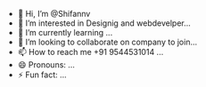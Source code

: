 - 👋 Hi, I’m @Shifannv
- 👀 I’m interested in Designig and webdevelper...
- 🌱 I’m currently learning ...
- 💞️ I’m looking to collaborate on company to join...
- 📫 How to reach me +91 9544531014 ...
- 😄 Pronouns: ...
- ⚡ Fun fact: ...

<!---
Shifannv/Shifannv is a ✨ special ✨ repository because its `README.md` (this file) appears on your GitHub profile.
You can click the Preview link to take a look at your changes.
--->
